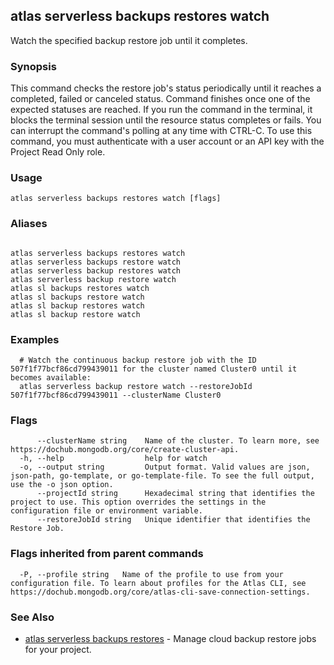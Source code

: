 ## atlas serverless backups restores watch

Watch the specified backup restore job until it completes.


### Synopsis

This command checks the restore job's status periodically until it reaches a completed, failed or canceled status. 
Command finishes once one of the expected statuses are reached.
If you run the command in the terminal, it blocks the terminal session until the resource status completes or fails.
You can interrupt the command's polling at any time with CTRL-C.
To use this command, you must authenticate with a user account or an API key with the Project Read Only role.


### Usage
```
atlas serverless backups restores watch [flags]
```

### Aliases
```

atlas serverless backups restores watch
atlas serverless backups restore watch
atlas serverless backup restores watch
atlas serverless backup restore watch
atlas sl backups restores watch
atlas sl backups restore watch
atlas sl backup restores watch
atlas sl backup restore watch
```

### Examples

```
  # Watch the continuous backup restore job with the ID 507f1f77bcf86cd799439011 for the cluster named Cluster0 until it becomes available:
  atlas serverless backup restore watch --restoreJobId 507f1f77bcf86cd799439011 --clusterName Cluster0
```


### Flags

```
      --clusterName string    Name of the cluster. To learn more, see https://dochub.mongodb.org/core/create-cluster-api.
  -h, --help                  help for watch
  -o, --output string         Output format. Valid values are json, json-path, go-template, or go-template-file. To see the full output, use the -o json option.
      --projectId string      Hexadecimal string that identifies the project to use. This option overrides the settings in the configuration file or environment variable.
      --restoreJobId string   Unique identifier that identifies the Restore Job.

```


### Flags inherited from parent commands

```
  -P, --profile string   Name of the profile to use from your configuration file. To learn about profiles for the Atlas CLI, see https://dochub.mongodb.org/core/atlas-cli-save-connection-settings.

```

### See Also


* [atlas serverless backups restores](atlas_serverless_backups_restores.md)	- Manage cloud backup restore jobs for your project.



